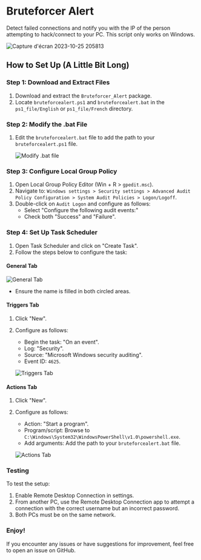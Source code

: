 # Bruteforcer Alert

Detect failed connections and notify you with the IP of the person attempting to hack/connect to your PC. This script only works on Windows.

![Capture d'écran 2023-10-25 205813](https://github.com/Yudaol/Bruteforcer_Alert/assets/92973701/3e607aa6-547b-4b40-9066-1641330c7e6b)

## How to Set Up (A Little Bit Long)

### Step 1: Download and Extract Files

1. Download and extract the `Bruteforcer_Alert` package.
2. Locate `bruteforcealert.ps1` and `bruteforcealert.bat` in the `ps1_file/English` or `ps1_file/French` directory.

### Step 2: Modify the .bat File

1. Edit the `bruteforcealert.bat` file to add the path to your `bruteforcealert.ps1` file.
   
   ![Modify .bat file](https://github.com/Yudaol/Bruteforcer_Alert/assets/92973701/af9555da-e4f2-49fb-b71e-4dd9ba65c87c)

### Step 3: Configure Local Group Policy

1. Open Local Group Policy Editor (Win + R > `gpedit.msc`).
2. Navigate to: `Windows settings > Security settings > Advanced Audit Policy Configuration > System Audit Policies > Logon/Logoff`.
3. Double-click on `Audit Logon` and configure as follows:
    - Select "Configure the following audit events:"
    - Check both "Success" and "Failure".

### Step 4: Set Up Task Scheduler

1. Open Task Scheduler and click on "Create Task".
2. Follow the steps below to configure the task:

#### General Tab

![General Tab](https://github.com/Yudaol/Bruteforcer_Alert/assets/92973701/7580eb5d-8c6d-4fde-ab41-66a37fad0824)
- Ensure the name is filled in both circled areas.

#### Triggers Tab

1. Click "New".
2. Configure as follows:
    - Begin the task: "On an event".
    - Log: "Security".
    - Source: "Microsoft Windows security auditing".
    - Event ID: `4625`.

   ![Triggers Tab](https://github.com/Yudaol/Bruteforcer_Alert/assets/92973701/b9d15676-7fb1-4cb3-8952-1be568cb1c21)

#### Actions Tab

1. Click "New".
2. Configure as follows:
    - Action: "Start a program".
    - Program/script: Browse to `C:\Windows\System32\WindowsPowerShell\v1.0\powershell.exe`.
    - Add arguments: Add the path to your `bruteforcealert.bat` file.

   ![Actions Tab](https://github.com/Yudaol/Bruteforcer_Alert/assets/92973701/d1403dbe-8b8d-43f3-adad-cb19d43ce1bf)

### Testing

To test the setup:
1. Enable Remote Desktop Connection in settings.
2. From another PC, use the Remote Desktop Connection app to attempt a connection with the correct username but an incorrect password.
3. Both PCs must be on the same network.

### Enjoy!

If you encounter any issues or have suggestions for improvement, feel free to open an issue on GitHub.

